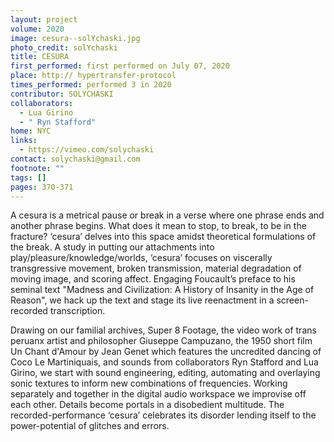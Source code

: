 ```yaml
---
layout: project
volume: 2020
image: cesura--solYchaski.jpg
photo_credit: solYchaski
title: CESURA
first_performed: first performed on July 07, 2020
place: http:// hypertransfer-protocol
times_performed: performed 3 in 2020
contributor: SOLYCHASKI
collaborators:
  - Lua Girino
  - " Ryn Stafford"
home: NYC
links:
  - https://vimeo.com/solychaski
contact: solychaski@gmail.com
footnote: ""
tags: []
pages: 370-371
---
```


A cesura is a metrical pause or break in a verse where one phrase ends and another phrase begins. What does it mean to stop, to break, to be in the fracture? ‘cesura’ delves into this space amidst theoretical formulations of the break. A study in putting our attachments into play/pleasure/knowledge/worlds, ‘cesura’ focuses on viscerally transgressive movement, broken transmission, material degradation of moving image, and scoring affect. Engaging Foucault’s preface to his seminal text "Madness and Civilization: A History of Insanity in the Age of Reason", we hack up the text and stage its live reenactment in a screen-recorded transcription.

Drawing on our familial archives, Super 8 Footage, the video work of trans peruanx artist and philosopher Giuseppe Campuzano, the 1950 short film Un Chant d'Amour by Jean Genet which features the uncredited dancing of Coco Le Martiniquais, and sounds from collaborators Ryn Stafford and Lua Girino, we start with sound engineering, editing, automating and overlaying sonic textures to inform new combinations of frequencies. Working separately and together in the digital audio workspace we improvise off each other. Details become portals in a disobedient multitude. The recorded-performance ‘cesura’ celebrates its disorder lending itself to the power-potential of glitches and errors.
